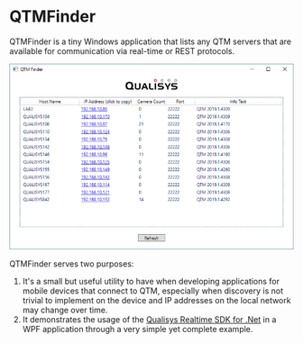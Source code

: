 # QTMFinder

QTMFinder is a tiny Windows application that lists any QTM servers that are available for communication via real-time or REST protocols.

![Screenshot from QTMFinder](screenshot.png)

QTMFinder serves two purposes:

1) It's a small but useful utility to have when developing applications for mobile devices that connect to QTM, especially when discovery is not trivial to implement on the device and IP addresses on the local network may change over time.
2) It demonstrates the usage of the [Qualisys Realtime SDK for .Net](https://github.com/qualisys/RTClientSDK.Net) in a WPF application through a very simple yet complete example.
